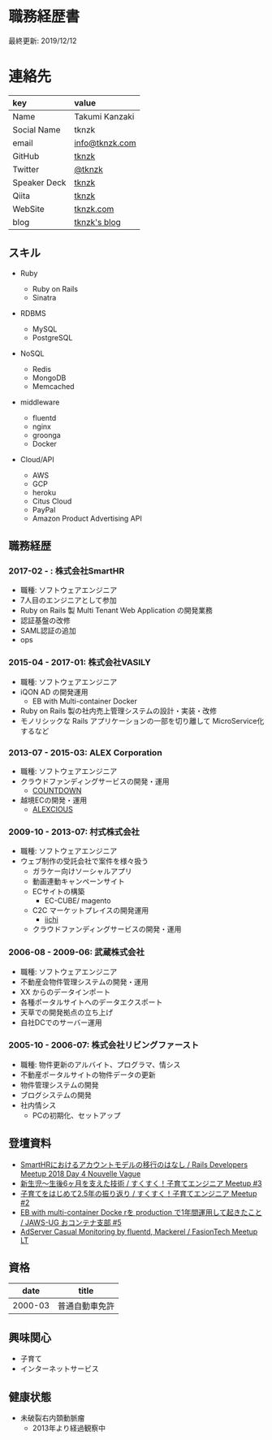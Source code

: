 # 職務経歴書
最終更新: 2019/12/12

# 連絡先

| key              | value                                      |
|:-----------------|:-------------------------------------------|
| Name             | Takumi Kanzaki                             |
| Social Name      | tknzk                                      |
| email            | info@tknzk.com                             |
| GitHub           | [tknzk](https://github.com/tknzk)          |
| Twitter          | [@tknzk](https://twitter.com/tknzk)        |
| Speaker Deck     | [tknzk](https://speakerdeck.com/tknzk)     |
| Qiita            | [tknzk](https://qiita.com/tknzk)           |
| WebSite          | [tknzk.com](https://www.tknzk.com)         |
| blog             | [tknzk's blog](http://tknzk.hatenablog.jp) |


## スキル

- Ruby
  - Ruby on Rails
  - Sinatra

- RDBMS
  - MySQL
  - PostgreSQL

- NoSQL
  - Redis
  - MongoDB
  - Memcached

- middleware
  - fluentd
  - nginx
  - groonga
  - Docker

- Cloud/API
  - AWS
  - GCP
  - heroku
  - Citus Cloud
  - PayPal
  - Amazon Product Advertising API

## 職務経歴

### 2017-02 - : 株式会社SmartHR

- 職種: ソフトウェアエンジニア
- 7人目のエンジニアとして参加
- Ruby on Rails 製 Multi Tenant Web Application の開発業務
- 認証基盤の改修
- SAML認証の追加
- ops


### 2015-04 - 2017-01: 株式会社VASILY

- 職種: ソフトウェアエンジニア
- iQON AD の開発運用
  - EB with Multi-container Docker
- Ruby on Rails 製の社内売上管理システムの設計・実装・改修
- モノリシックな Rails アプリケーションの一部を切り離して MicroService化するなど


### 2013-07 - 2015-03: ALEX Corporation

- 職種: ソフトウェアエンジニア
- クラウドファンディングサービスの開発・運用
  - [COUNTDOWN](https://www.countdown-x.com/)
- 越境ECの開発・運用
  - [ALEXCIOUS](https://www.alexcious.com/)

### 2009-10 - 2013-07: 村式株式会社

- 職種: ソフトウェアエンジニア
- ウェブ制作の受託会社で案件を様々扱う
  - ガラケー向けソーシャルアプリ
  - 動画連動キャンペーンサイト
  - ECサイトの構築
    - EC-CUBE/ magento
  - C2C マーケットプレイスの開発運用
    - [iichi](https://www.iichi.com)
  - クラウドファンディングサービスの開発・運用


### 2006-08 - 2009-06: 武蔵株式会社

- 職種: ソフトウェアエンジニア
- 不動産会物件管理システムの開発・運用
- XX からのデータインポート
- 各種ポータルサイトへのデータエクスポート
- 天草での開発拠点の立ち上げ
- 自社DCでのサーバー運用

### 2005-10 - 2006-07: 株式会社リビングファースト

- 職種: 物件更新のアルバイト、プログラマ、情シス
- 不動産ポータルサイトの物件データの更新
- 物件管理システムの開発
- ブログシステムの開発
- 社内情シス
  - PCの初期化、セットアップ

## 登壇資料
- [SmartHRにおけるアカウントモデルの移行のはなし / Rails Developers Meetup 2018 Day 4 Nouvelle Vague](https://speakerdeck.com/tknzk/story-of-migration-of-account-model-in-smarthr-rails-developers-meetup-2018-day-4-nouvelle-vague)
- [新生児〜生後6ヶ月を支えた技術 / すくすく！子育てエンジニア Meetup #3](https://speakerdeck.com/tknzk/kosodate-engineer-meetup-3)
- [子育てをはじめて2.5年の振り返り / すくすく！子育てエンジニア Meetup #2](https://speakerdeck.com/tknzk/kosodate-engineer-meetup-2)
- [EB with multi-container Docke rを production で1年間運用して起きたこと / JAWS-UG おコンテナ支部 #5](https://speakerdeck.com/tknzk/eb-with-multi-container-docker)
- [AdServer Casual Monitoring by fluentd, Mackerel / FasionTech Meetup LT](https://speakerdeck.com/tknzk/adserver-casual-monitoring-by-fluentd-mackerel)


## 資格

|date|title|
|---|---|
|2000-03|普通自動車免許|

## 興味関心
- 子育て
- インターネットサービス

## 健康状態
- 未破裂右内頚動脈瘤
  - 2013年より経過観察中
